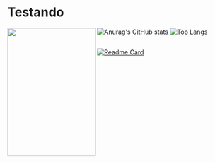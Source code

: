 # Testando

<div>
  <img align=left height="290" width="200" src="https://64.media.tumblr.com/c4fd6147c8c03cec757ddf04fc733785/646c225b036b83da-87/s1280x1920/d68a344d01eea14ba8e3357697373ef60a3836ef.jpg">
 </div>

 
  ![Anurag's GitHub stats](https://github-readme-stats.vercel.app/api?username=Grey-Wolf-Sif&show_icons=true&theme=tokyonight&count_private=true&show_icons=true)
  [![Top Langs](https://github-readme-stats.vercel.app/api/top-langs/?username=Grey-Wolf-Sif&layout=compact&theme=tokyonight)](https://github.com/anuraghazra/github-readme-stats)
##
[![Readme Card](https://github-readme-stats.vercel.app/api/pin/?username=Grey-Wolf-Sif&repo=Pool_Prep_42)](https://github.com/anuraghazra/github-readme-stats)

